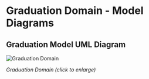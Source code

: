# Graduation Domain - Model Diagrams

## Graduation Model UML Diagram

![Graduation Domain](../../../img/Graduation%20Domain.png)

_Graduation Domain (click to enlarge)_
